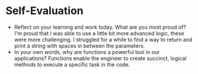 # Self-Evaluation

- Reflect on your learning and work today. What are you most proud of?
    I'm proud that I was able to use a little bit more advanced logic, these were more challenging.  I struggled for a while to find a way to return and print a string with spaces in between the parameters. 
- In your own words, why are functions a powerful tool in our applications?
    Functions enable the engineer to create succinct, logical methods to execute a specific task in the code.